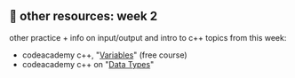 ## 🤖 other resources: week 2

other practice + info on input/output and intro to c++ topics from this week:
- codeacademy c++, "[Variables](https://www.codecademy.com/courses/learn-c-plus-plus/lessons/cpp-variables/exercises/introduction)" (free course)
- codeacademy c++ on "[Data Types](https://www.codecademy.com/courses/learn-c-plus-plus/articles/cpp-data-types)"
